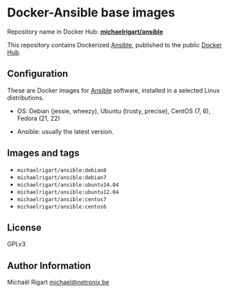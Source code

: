 # Docker-Ansible base images

Repository name in Docker Hub: **[michaelrigart/ansible](https://hub.docker.com/r/michaelrigart/ansible/)**

This repository contains Dockerized [Ansible](https://github.com/ansible/ansible), published to the public [Docker Hub](https://hub.docker.com/).

## Configuration

These are Docker images for [Ansible](https://github.com/ansible/ansible) software, installed in a selected Linux distributions.

- OS: Debian (jessie, wheezy), Ubuntu (trusty, precise), CentOS (7, 6), Fedora (21, 22)

- Ansible: usually the latest version.


## Images and tags

- `michaelrigart/ansible:debian8`
- `michaelrigart/ansible:debian7`
- `michaelrigart/ansible:ubuntu14.04`
- `michaelrigart/ansible:ubuntu12.04`
- `michaelrigart/ansible:centos7`
- `michaelrigart/ansible:centos6`

## License

GPLv3

## Author Information
Michaël Rigart <michael@netronix.be>

